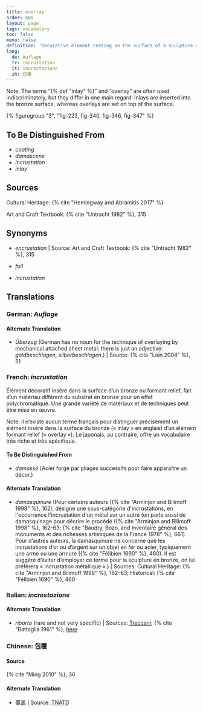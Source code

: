 ```yaml
---
title: overlay
order: 600
layout: page
tags: vocabulary
toc: false
menu: false
definition: 'Decorative element resting on the surface of a sculpture via any of a variety of attachment methods, including solder, adhesives, cements, and/or rivets. Overlay materials may include a range of materials, among them metals, glass, stone, or bone.'
lang:
  de: Auflage
  fr: incrustation
  it: incrostazione
  zh: 包覆
---
```


<div class="backmatter">
Note: The terms “{% def "inlay" %}” and “overlay” are often used indiscriminately, but they differ in one main regard: inlays are inserted into the bronze surface, whereas overlays are set on top of the surface.
</div>

{% figuregroup "3", "fig-223, fig-340, fig-346, fig-347" %}

## To Be Distinguished From

- *coating*
- *damascene*
- *incrustation*
- *inlay*

## Sources

Cultural Heritage: {% cite "Hemingway and Abramitis 2017" %}

Art and Craft Textbook: {% cite "Untracht 1982" %}, 315

## Synonyms

- *encrustation* | Source: Art and Craft Textbook: {% cite "Untracht 1982" %}, 315

- *foil*

- *incrustation*

## Translations

<div class="accordion">

### **German**: *Auflage*

#### Alternate Translation

- *Überzug* (German has no noun for the technique of overlaying by mechanical attached sheet metal; there is just an adjective: *goldbeschlagen*, *silberbeschlagen*.) | Source: {% cite "Lein 2004" %}, 51

### **French**: *incrustation*

Élément décoratif inséré dans la surface d’un bronze ou formant relief, fait d’un matériau différent du substrat en bronze pour un effet polychromatique. Une grande variété de matériaux et de techniques peut être mise en œuvre.

<div class="backmatter">
Note: il n’existe aucun terme français pour distinguer précisément un élément inséré dans la surface du bronze (« inlay » en anglais) d’un élément formant relief (« overlay »). Le japonais, au contraire, offre un vocabulaire très riche et très spécifique.
</div>

#### To Be Distinguished From

- *damassé* (Acier forgé par pliages successifs pour faire apparaître un décor.)

#### Alternate Translation

- *damasquinure* (Pour certains auteurs ({% cite "Arminjon and Bilimoff 1998" %}, 162), désigne une sous-catégorie d'incrustations, en l'occurrence l'incrustation d'un métal sur un autre (on parle aussi de damasquinage pour décrire le procédé ({% cite "Arminjon and Bilimoff 1998" %}, 162–63; {% cite "Baudry, Bozo, and Inventaire général des monuments et des richesses artistiques de la France 1978" %}, 661). Pour d’autres auteurs, la damasquinure ne concerne que les incrustations d’or ou d’argent sur un objet en fer ou acier, typiquement une arme ou une armure ({% cite "Félibien 1690" %}, 460). Il est suggéré d’éviter d’employer ce terme pour la sculpture en bronze, on lui préférera « incrustation métallique ».) | Sources: Cultural Heritage: {% cite "Arminjon and Bilimoff 1998" %}, 162–63; Historical: {% cite "Félibien 1690" %}, 460

### **Italian**: *incrostazione*

#### Alternate Translation

- *riporto* (rare and not very specific) | Sources: [Treccani](http://www.treccani.it/vocabolario/riporto/); {% cite "Battaglia 1961" %}, [here](http://www.gdli.it/pdf_viewer/Scripts/pdf.js/web/viewer.asp?file=/PDF/GDLI16/GDLI_16_ocr_696.pdf&parola=riporto)

### **Chinese**: 包覆

#### Source

{% cite "Ming 2010" %}, 36

#### Alternate Translation

- 覆盖 | Source: [TNATD](https://terms.naer.edu.tw/detail/643624/?index=2)

</div>